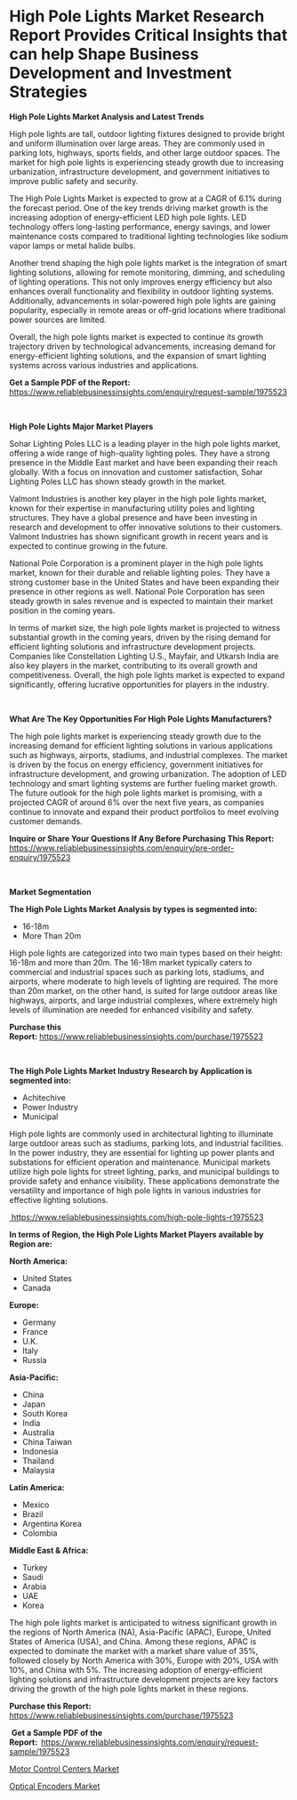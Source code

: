 <p><h1>High Pole Lights Market Research Report Provides Critical Insights that can help Shape Business Development and Investment Strategies</h1></p><p><strong>High Pole Lights Market Analysis and Latest Trends</strong></p>
<p><p>High pole lights are tall, outdoor lighting fixtures designed to provide bright and uniform illumination over large areas. They are commonly used in parking lots, highways, sports fields, and other large outdoor spaces. The market for high pole lights is experiencing steady growth due to increasing urbanization, infrastructure development, and government initiatives to improve public safety and security.</p><p>The High Pole Lights Market is expected to grow at a CAGR of 6.1% during the forecast period. One of the key trends driving market growth is the increasing adoption of energy-efficient LED high pole lights. LED technology offers long-lasting performance, energy savings, and lower maintenance costs compared to traditional lighting technologies like sodium vapor lamps or metal halide bulbs.</p><p>Another trend shaping the high pole lights market is the integration of smart lighting solutions, allowing for remote monitoring, dimming, and scheduling of lighting operations. This not only improves energy efficiency but also enhances overall functionality and flexibility in outdoor lighting systems. Additionally, advancements in solar-powered high pole lights are gaining popularity, especially in remote areas or off-grid locations where traditional power sources are limited.</p><p>Overall, the high pole lights market is expected to continue its growth trajectory driven by technological advancements, increasing demand for energy-efficient lighting solutions, and the expansion of smart lighting systems across various industries and applications.</p></p>
<p><strong>Get a Sample PDF of the Report:&nbsp;</strong> <a href="https://www.reliablebusinessinsights.com/enquiry/request-sample/1975523">https://www.reliablebusinessinsights.com/enquiry/request-sample/1975523</a></p>
<p>&nbsp;</p>
<p><strong>High Pole Lights Major Market Players</strong></p>
<p><p>Sohar Lighting Poles LLC is a leading player in the high pole lights market, offering a wide range of high-quality lighting poles. They have a strong presence in the Middle East market and have been expanding their reach globally. With a focus on innovation and customer satisfaction, Sohar Lighting Poles LLC has shown steady growth in the market.</p><p>Valmont Industries is another key player in the high pole lights market, known for their expertise in manufacturing utility poles and lighting structures. They have a global presence and have been investing in research and development to offer innovative solutions to their customers. Valmont Industries has shown significant growth in recent years and is expected to continue growing in the future.</p><p>National Pole Corporation is a prominent player in the high pole lights market, known for their durable and reliable lighting poles. They have a strong customer base in the United States and have been expanding their presence in other regions as well. National Pole Corporation has seen steady growth in sales revenue and is expected to maintain their market position in the coming years.</p><p>In terms of market size, the high pole lights market is projected to witness substantial growth in the coming years, driven by the rising demand for efficient lighting solutions and infrastructure development projects. Companies like Constellation Lighting U.S., Mayfair, and Utkarsh India are also key players in the market, contributing to its overall growth and competitiveness. Overall, the high pole lights market is expected to expand significantly, offering lucrative opportunities for players in the industry.</p></p>
<p>&nbsp;</p>
<p><strong>What Are The Key Opportunities For High Pole Lights Manufacturers?</strong></p>
<p><p>The high pole lights market is experiencing steady growth due to the increasing demand for efficient lighting solutions in various applications such as highways, airports, stadiums, and industrial complexes. The market is driven by the focus on energy efficiency, government initiatives for infrastructure development, and growing urbanization. The adoption of LED technology and smart lighting systems are further fueling market growth. The future outlook for the high pole lights market is promising, with a projected CAGR of around 6% over the next five years, as companies continue to innovate and expand their product portfolios to meet evolving customer demands.</p></p>
<p><strong>Inquire or Share Your Questions If Any Before Purchasing This Report:</strong> <a href="https://www.reliablebusinessinsights.com/enquiry/pre-order-enquiry/1975523">https://www.reliablebusinessinsights.com/enquiry/pre-order-enquiry/1975523</a></p>
<p>&nbsp;</p>
<p><strong>Market Segmentation</strong></p>
<p><strong>The High Pole Lights Market Analysis by types is segmented into:</strong></p>
<p><ul><li>16-18m</li><li>More Than 20m</li></ul></p>
<p><p>High pole lights are categorized into two main types based on their height: 16-18m and more than 20m. The 16-18m market typically caters to commercial and industrial spaces such as parking lots, stadiums, and airports, where moderate to high levels of lighting are required. The more than 20m market, on the other hand, is suited for large outdoor areas like highways, airports, and large industrial complexes, where extremely high levels of illumination are needed for enhanced visibility and safety.</p></p>
<p><strong>Purchase this Report:&nbsp;</strong><a href="https://www.reliablebusinessinsights.com/purchase/1975523">https://www.reliablebusinessinsights.com/purchase/1975523</a></p>
<p>&nbsp;</p>
<p><strong>The High Pole Lights Market Industry Research by Application is segmented into:</strong></p>
<p><ul><li>Achitechive</li><li>Power Industry</li><li>Municipal</li></ul></p>
<p><p>High pole lights are commonly used in architectural lighting to illuminate large outdoor areas such as stadiums, parking lots, and industrial facilities. In the power industry, they are essential for lighting up power plants and substations for efficient operation and maintenance. Municipal markets utilize high pole lights for street lighting, parks, and municipal buildings to provide safety and enhance visibility. These applications demonstrate the versatility and importance of high pole lights in various industries for effective lighting solutions.</p></p>
<p><a href="https://www.reliablebusinessinsights.com/high-pole-lights-r1975523">&nbsp;https://www.reliablebusinessinsights.com/high-pole-lights-r1975523</a></p>
<p><strong>In terms of Region, the High Pole Lights Market Players available by Region are:</strong></p>
<p>
    <p> <strong> North America: </strong>
        <ul>
            <li>United States</li>
            <li>Canada</li>
        </ul>
        </p> 
    <p> <strong> Europe: </strong>
        <ul>
            <li>Germany</li>
            <li>France</li>
            <li>U.K.</li>
            <li>Italy</li>
            <li>Russia</li>
        </ul>
        </p> 
    <p> <strong> Asia-Pacific: </strong>
        <ul>
            <li>China</li>
            <li>Japan</li>
            <li>South Korea</li>
            <li>India</li>
            <li>Australia</li>
            <li>China Taiwan</li>
            <li>Indonesia</li>
            <li>Thailand</li>
            <li>Malaysia</li>
        </ul>
        </p> 
    <p> <strong> Latin America: </strong>
        <ul>
            <li>Mexico</li>
            <li>Brazil</li>
            <li>Argentina Korea</li>
            <li>Colombia</li>
        </ul>
        </p> 
    <p> <strong> Middle East & Africa: </strong>
        <ul>
            <li>Turkey</li>
            <li>Saudi</li>
            <li>Arabia</li>
            <li>UAE</li>
            <li>Korea</li>
        </ul>
    </p>
    </p>
<p><p>The high pole lights market is anticipated to witness significant growth in the regions of North America (NA), Asia-Pacific (APAC), Europe, United States of America (USA), and China. Among these regions, APAC is expected to dominate the market with a market share value of 35%, followed closely by North America with 30%, Europe with 20%, USA with 10%, and China with 5%. The increasing adoption of energy-efficient lighting solutions and infrastructure development projects are key factors driving the growth of the high pole lights market in these regions.</p></p>
<p><strong>Purchase this Report: </strong><a href="https://www.reliablebusinessinsights.com/purchase/1975523">https://www.reliablebusinessinsights.com/purchase/1975523</a></p>
<p>&nbsp;<strong>Get a Sample PDF of the Report:&nbsp;&nbsp;</strong><a href="https://www.reliablebusinessinsights.com/enquiry/request-sample/1975523">https://www.reliablebusinessinsights.com/enquiry/request-sample/1975523</a></p>
<p><strong></strong></p>
<p><p><a href="https://github.com/kmtkihkn89/Market-Research-Report-List-1/blob/main/motor-control-centers-market.md">Motor Control Centers Market</a></p><p><a href="https://github.com/kimjmgeh81/Market-Research-Report-List-1/blob/main/optical-encoders-market.md">Optical Encoders Market</a></p></p>